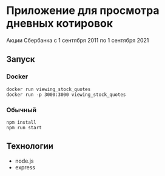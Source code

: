 # Приложение для просмотра дневных котировок 

Акции Cбербанка с 1 сентября 2011 по 1 сентября 2021

## Запуск

### Docker
```
docker run viewing_stock_quotes
docker run -p 3000:3000 viewing_stock_quotes
```

### Обычный
```
npm install
npm run start
```

## Технологии
* node.js
* express



